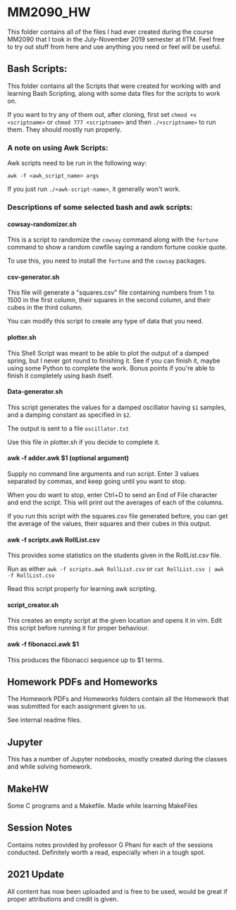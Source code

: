 # MM2090_HW
This folder contains all of the files I had ever created during the course MM2090 that I took in the July-November 2019 semester at IITM. Feel free to try out stuff from here and use anything you need or feel will be useful.

## Bash Scripts:

This folder contains all the Scripts that were created for working with and learning Bash Scripting, along with some data files for the scripts to work on.

If you want to try any of them out, after cloning, first set `chmod +x <scriptname>` or `chmod 777 <scriptname>` and then `./<scriptname>` to run them. They should mostly run properly.

### A note on using Awk Scripts:

Awk scripts need to be run in the following way:

`awk -f <awk_script_name> args`

If you just run `./<awk-script-name>`, it generally won't work.

### Descriptions of some selected bash and awk scripts:

#### cowsay-randomizer.sh

This is a script to randomize the `cowsay` command along with the `fortune` command to show a random cowfile saying a random fortune cookie quote.

To use this, you need to install the `fortune` and the `cowsay` packages.

#### csv-generator.sh

This file will generate a "squares.csv" file containing numbers from 1 to 1500 in the first column, their squares in the second column, and their cubes in the third column.

You can modify this script to create any type of data that you need.

#### plotter.sh

This Shell Script was meant to be able to plot the output of a damped spring, but I never got round to finishing it. See if you can finish it, maybe using some Python to complete the work. Bonus points if you're able to finish it completely using bash itself.

#### Data-generator.sh

This script generates the values for a damped oscillator having `$1` samples, and a damping constant as specified in `$2`.

The output is sent to a file `oscillator.txt`

Use this file in plotter.sh if you decide to complete it. 

#### awk -f adder.awk $1 (optional argument)

Supply no command line arguments and run script.
Enter 3 values separated by commas, and keep going until you want to stop.

When you do want to stop, enter Ctrl+D to send an End of File character and end the script.
This will print out the averages of each of the columns.

If you run this script with the squares.csv file generated before, you can get the average of the values, their squares and their cubes in this output.

#### awk -f scriptx.awk RollList.csv

This provides some statistics on the students given in the RollList.csv file.

Run as either `awk -f scriptx.awk RollList.csv` or `cat RollList.csv | awk -f RollList.csv`

Read this script properly for learning awk scripting.

#### script\_creator.sh <scriptname>

This creates an empty script at the given location and opens it in vim. Edit this script before running it for proper behaviour.

#### awk -f fibonacci.awk $1

This produces the fibonacci sequence up to $1 terms.

## Homework PDFs and Homeworks

The Homework PDFs and Homeworks folders contain all the Homework that was submitted for each assignment given to us.

See internal readme files.

## Jupyter

This has a number of Jupyter notebooks, mostly created during the classes and while solving homework.

## MakeHW

Some C programs and a Makefile. Made while learning MakeFiles

## Session Notes

Contains notes provided by professor G Phani for each of the sessions conducted.
Definitely worth a read, especially when in a tough spot.

## 2021 Update
All content has now been uploaded and is free to be used, would be great if proper attributions and credit is given.
